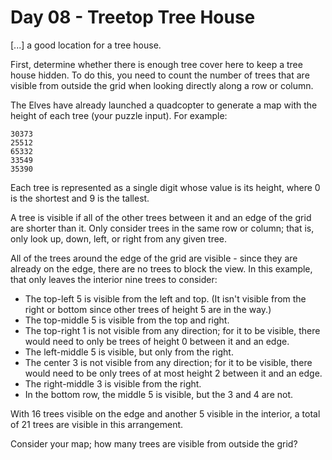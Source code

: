 # Day 08 - Treetop Tree House

[...] a good location for a tree house.

First, determine whether there is enough tree cover here to keep a tree house hidden. To do this, you need to count the number of trees that are visible from outside the grid when looking directly along a row or column.

The Elves have already launched a quadcopter to generate a map with the height of each tree (your puzzle input). For example:

```
30373
25512
65332
33549
35390
```
Each tree is represented as a single digit whose value is its height, where 0 is the shortest and 9 is the tallest.

A tree is visible if all of the other trees between it and an edge of the grid are shorter than it. Only consider trees in the same row or column; that is, only look up, down, left, or right from any given tree.

All of the trees around the edge of the grid are visible - since they are already on the edge, there are no trees to block the view. In this example, that only leaves the interior nine trees to consider:

*  The top-left 5 is visible from the left and top. (It isn't visible from the right or bottom since other trees of height 5 are in the way.)
*  The top-middle 5 is visible from the top and right.
*  The top-right 1 is not visible from any direction; for it to be visible, there would need to only be trees of height 0 between it and an edge.
*  The left-middle 5 is visible, but only from the right.
*  The center 3 is not visible from any direction; for it to be visible, there would need to be only trees of at most height 2 between it and an edge.
*  The right-middle 3 is visible from the right.
*  In the bottom row, the middle 5 is visible, but the 3 and 4 are not.

With 16 trees visible on the edge and another 5 visible in the interior, a total of 21 trees are visible in this arrangement.

Consider your map; how many trees are visible from outside the grid?
